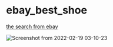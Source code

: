 # ebay_best_shoe


[the search from ebay](https://www.ebay.com/b/Mens-Shoes/93427?mag=1&Brand=New%2520Balance&_udlo=0&_fsrp=0&rt=nc&_sacat=93427&Features=Lightweight%7CComfort%7CPerformance&US%2520Shoe%2520Size=11&_udhi=150&LH_ItemCondition=1000%7C1500) 



![Screenshot from 2022-02-19 03-10-23](https://user-images.githubusercontent.com/99041001/154779896-771cc257-7cc5-4a2d-951d-339a4f30d564.png)
